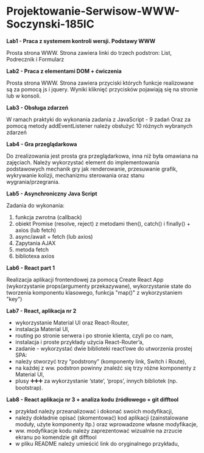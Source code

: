 # Projektowanie-Serwisow-WWW-Soczynski-185IC
 
**Lab1 - Praca z systemem kontroli wersji. Podstawy WWW**

Prosta strona WWW. Strona zawiera linki do trzech podstron: List, Podrecznik i Formularz

**Lab2 - Praca z elementami DOM + ćwiczenia**

Prosta strona WWW. Strona zawiera przyciski których funkcje realizowane są za pomocą js i jquery. Wyniki kliknięć przycisków pojawiają się na stronie lub w konsoli.

**Lab3 - Obsługa zdarzeń**

W ramach praktyki do wykonania zadania z JavaScript - 9 zadań
Oraz za pomocą metody addEventListener należy obsłużyć 10 różnych wybranych zdarzeń

**Lab4 - Gra przeglądarkowa**

Do zrealizowania jest prosta gra przeglądarkowa, inna niż była omawiana na zajęciach.
Należy wykorzystać element do implementowania podstawowych mechanik gry jak renderowanie, przesuwanie grafik, wykrywanie kolizji, mechanizmu sterowania oraz stanu wygrania/przegrania.

**Lab5 - Asynchroniczny Java Script**

Zadania do wykonania:<br />
1. funkcja zwrotna (callback)<br />
2. obiekt Promise (resolve, reject) z metodami then(), catch() i finally() + axios (lub fetch)<br />
3. async/await + fetch (lub axios)<br />
4. Zapytania AJAX<br />
5. metoda fetch<br />
6. bibliotexa axios<br />

**Lab6 - React part 1**

Realizacja aplikacji frontendowej za pomocą Create React App
(wykorzystanie props(argumenty przekazywane), wykorzystanie state do tworzenia komponentu klasowego, funkcja "map()" z wykorzystaniem "key")

**Lab7 - React, aplikacja nr 2**
- wykorzystanie Material UI oraz React-Router,
- instalacja Material UI,
- routing po stronie serwera i po stronie klienta, czyli po co nam,
- instalacja i proste przykłady użycia React-Router’a,
- zadanie - wykorzystać dwie biblioteki react’owe do utworzenia prostej SPA:
- należy stworzyć trzy “podstrony” (komponenty link, Switch i Route),
- na każdej z ww. podstron powinny znaleźć się trzy różne komponenty z Material UI,
- plusy ➕➕➕ za wykorzystanie ‘state’, ‘props’, innych bibliotek (np. bootstrap).

**Lab8 - React aplikacja nr 3 + analiza kodu źródłowego + git difftool**
- przykład należy przeanalizować i dokonać swoich modyfikacji,
- należy dokładnie opisać (skomentować) kod aplikacji (zainstalowane moduły, użyte komponenty itp.) oraz wprowadzone własne modyfikacje,
- ww. modyfikacje kodu należy zaprezentować wizualnie na zrzucie ekranu po komendzie git difftool
- w pliku README należy umieścić link do oryginalnego przykładu,
